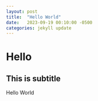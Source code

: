 ```yaml
---
layout: post
title:  "Hello World"
date:   2023-09-19 00:10:00 -0500
categories: jekyll update
---
```


# Hello

## This is subtitle

Hello World
